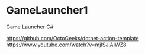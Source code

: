 # GameLauncher1
 Game Launcher C#

https://github.com/OctoGeeks/dotnet-action-template
https://www.youtube.com/watch?v=mjISJlAIWZ8

